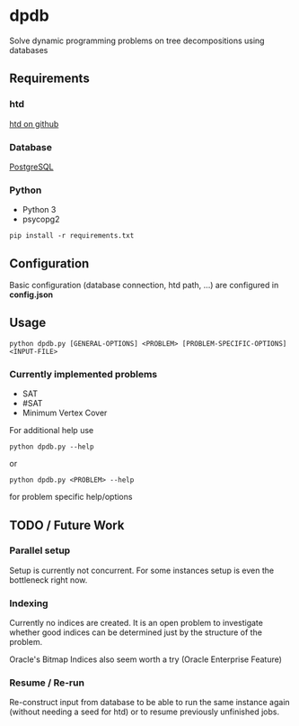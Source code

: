 # dpdb
Solve dynamic programming problems on tree decompositions using databases

## Requirements

### htd

[htd on github](https://github.com/TU-Wien-DBAI/htd/)

### Database
[PostgreSQL](https://www.postgresql.org)

### Python
* Python 3
* psycopg2
```
pip install -r requirements.txt
```

## Configuration
Basic configuration (database connection, htd path, ...) are configured in **config.json**

## Usage

```
python dpdb.py [GENERAL-OPTIONS] <PROBLEM> [PROBLEM-SPECIFIC-OPTIONS] <INPUT-FILE>
```

### Currently implemented problems
* SAT 
* #SAT
* Minimum Vertex Cover

For additional help use
```
python dpdb.py --help
```
or 
```
python dpdb.py <PROBLEM> --help
```
for problem specific help/options

## TODO / Future Work

### Parallel setup

Setup is currently not concurrent.
For some instances setup is even the bottleneck right now.

### Indexing

Currently no indices are created. It is an open problem to investigate whether good indices can be determined just by the structure of the problem.

Oracle's Bitmap Indices also seem worth a try (Oracle Enterprise Feature)

### Resume / Re-run

Re-construct input from database to be able to run the same instance again (without needing a seed for htd) or to resume previously unfinished jobs.
